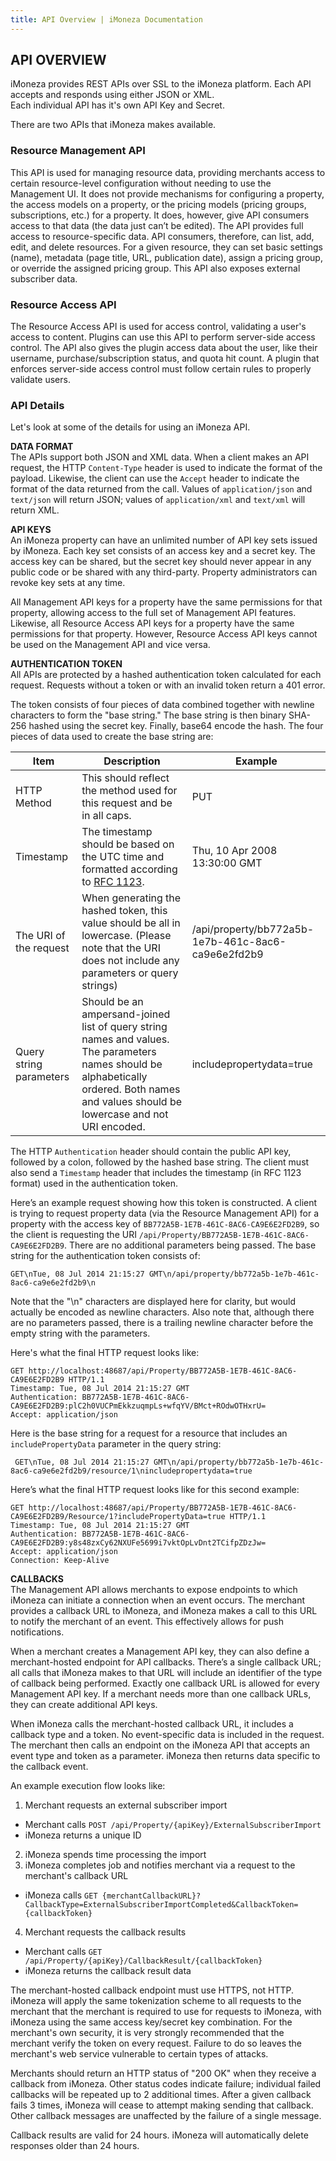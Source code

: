 ```yaml
---
title: API Overview | iMoneza Documentation
---
```

## API OVERVIEW

iMoneza provides REST APIs over SSL to the iMoneza platform.  Each API accepts and responds using either JSON or XML.  
Each individual API has it's own API Key and Secret.

There are two APIs that iMoneza makes available.  

### Resource Management API
This API is used for managing resource data, providing merchants access to certain resource-level configuration without 
needing to use the Management UI. It does not provide mechanisms for configuring a property, the access models on a 
property, or the pricing models (pricing groups, subscriptions, etc.) for a property. It does, however, give API consumers 
access to that data (the data just can’t be edited). The API provides full access to resource-specific data. API consumers, 
therefore, can list, add, edit, and delete resources. For a given resource, they can set basic settings (name), metadata 
(page title, URL, publication date), assign a pricing group, or override the assigned pricing group. This API also 
exposes external subscriber data.

### Resource Access API 
The Resource Access API is used for access control, validating a user's access to content. Plugins can use this API to 
perform server-side access control. The API also gives the plugin access data about the user, like their username, 
purchase/subscription status, and quota hit count. A plugin that enforces server-side access control must follow certain 
rules to properly validate users.  
  
### API Details

Let's look at some of the details for using an iMoneza API.

**DATA FORMAT**  
The APIs support both JSON and XML data. When a client makes an API request, the HTTP `Content-Type` header is used to 
indicate the format of the payload. Likewise, the client can use the `Accept` header to indicate the format of the data 
returned from the call. Values of `application/json` and `text/json` will return JSON; values of `application/xml` and 
`text/xml` will return XML.

**API KEYS**  
An iMoneza property can have an unlimited number of API key sets issued by iMoneza. Each key set consists of an access 
key and a secret key. The access key can be shared, but the secret key should never appear in any public code or be 
shared with any third-party. Property administrators can revoke key sets at any time.

All Management API keys for a property have the same permissions for that property, allowing access to the full set of 
Management API features. Likewise, all Resource Access API keys for a property have the same permissions for that property. 
However, Resource Access API keys cannot be used on the Management API and vice versa.

**AUTHENTICATION TOKEN**  
All APIs are protected by a hashed authentication token calculated for each request. Requests without a token or with an
invalid token return a 401 error.

The token consists of four pieces of data combined together with newline characters to form the "base string." The base 
string is then binary SHA-256 hashed using the secret key.  Finally, base64 encode the hash. The four pieces 
of data used to create the base string are:  

| Item | Description | Example |
| ---- | ----------- | ------- |
| HTTP Method | This should reflect the method used for this request and be in all caps. | PUT |
| Timestamp | The timestamp should be based on the UTC time and formatted according to [RFC 1123](https://tools.ietf.org/html/rfc1123). | Thu, 10 Apr 2008 13:30:00 GMT |
| The URI of the request | When generating the hashed token, this value should be all in lowercase.  (Please note that the URI does not include any parameters or query strings) | /api/property/bb772a5b-1e7b-461c-8ac6-ca9e6e2fd2b9 |
| Query string parameters | Should be an ampersand-joined list of query string names and values.  The parameters names should be alphabetically ordered.  Both names and values should be lowercase and not URI encoded. | includepropertydata=true |

The HTTP `Authentication` header should contain the public API key, followed by a colon, followed by the hashed base string. 
The client must also send a `Timestamp` header that includes the timestamp (in RFC 1123 format) used in the authentication token.

Here’s an example request showing how this token is constructed. A client is trying to request property data 
(via the Resource Management API) for a property with the access key of `BB772A5B-1E7B-461C-8AC6-CA9E6E2FD2B9`, so the 
client is requesting the URI `/api/Property/BB772A5B-1E7B-461C-8AC6-CA9E6E2FD2B9`. There are no additional parameters being passed. 
The base string for the authentication token consists of:   

    GET\nTue, 08 Jul 2014 21:15:27 GMT\n/api/property/bb772a5b-1e7b-461c-8ac6-ca9e6e2fd2b9\n

Note that the "\n" characters are displayed here for clarity, but would actually be encoded as newline characters. 
Also note that, although there are no parameters passed, there is a trailing newline character before the empty string 
with the parameters.

Here's what the final HTTP request looks like:

    GET http://localhost:48687/api/Property/BB772A5B-1E7B-461C-8AC6-CA9E6E2FD2B9 HTTP/1.1
    Timestamp: Tue, 08 Jul 2014 21:15:27 GMT
    Authentication: BB772A5B-1E7B-461C-8AC6-CA9E6E2FD2B9:plC2h0VUCPmEkkzuqmpLs+wfqYV/BMct+ROdwOTHxrU=
    Accept: application/json

Here is the base string for a request for a resource that includes an `includePropertyData` parameter in the query string:  

     GET\nTue, 08 Jul 2014 21:15:27 GMT\n/api/property/bb772a5b-1e7b-461c-8ac6-ca9e6e2fd2b9/resource/1\nincludepropertydata=true

Here’s what the final HTTP request looks like for this second example:

    GET http://localhost:48687/api/Property/BB772A5B-1E7B-461C-8AC6-CA9E6E2FD2B9/Resource/1?includePropertyData=true HTTP/1.1
    Timestamp: Tue, 08 Jul 2014 21:15:27 GMT
    Authentication: BB772A5B-1E7B-461C-8AC6-CA9E6E2FD2B9:y8s48zxCy62NXUFe5699i7vktOpLvDnt2TCifpZDzJw=  
    Accept: application/json
    Connection: Keep-Alive


**CALLBACKS**  
The Management API allows merchants to expose endpoints to which iMoneza can initiate a connection when an event occurs. 
The merchant provides a callback URL to iMoneza, and iMoneza makes a call to this URL to notify the merchant of an event. 
This effectively allows for push notifications.

When a merchant creates a Management API key, they can also define a merchant-hosted endpoint for API callbacks. 
There’s a single callback URL; all calls that iMoneza makes to that URL will include an identifier of the type of callback 
being performed. Exactly one callback URL is allowed for every Management API key. If a merchant needs more than one 
callback URLs, they can create additional API keys.

When iMoneza calls the merchant-hosted callback URL, it includes a callback type and a token. No event-specific data is 
included in the request. The merchant then calls an endpoint on the iMoneza API that accepts an event type and token as 
a parameter. iMoneza then returns data specific to the callback event.

An example execution flow looks like:

1. Merchant requests an external subscriber import
  * Merchant calls `POST /api/Property/{apiKey}/ExternalSubscriberImport`
  * iMoneza returns a unique ID
2. iMoneza spends time processing the import
3. iMoneza completes job and notifies merchant via a request to the merchant's callback URL
  * iMoneza calls `GET {merchantCallbackURL}?CallbackType=ExternalSubscriberImportCompleted&CallbackToken={callbackToken}`
4. Merchant requests the callback results
  * Merchant calls `GET /api/Property/{apiKey}/CallbackResult/{callbackToken}`
  * iMoneza returns the callback result data
  
The merchant-hosted callback endpoint must use HTTPS, not HTTP. iMoneza will apply the same tokenization scheme to all 
requests to the merchant that the merchant is required to use for requests to iMoneza, with iMoneza using the same access
key/secret key combination. For the merchant's own security, it is very strongly recommended that the merchant verify the 
token on every request. Failure to do so leaves the merchant's web service vulnerable to certain types of attacks.

Merchants should return an HTTP status of "200 OK" when they receive a callback from iMoneza. 
Other status codes indicate failure; individual failed callbacks will be repeated up to 2 additional times. 
After a given callback fails 3 times, iMoneza will cease to attempt making sending that callback. 
Other callback messages are unaffected by the failure of a single message.

Callback results are valid for 24 hours. iMoneza will automatically delete responses older than 24 hours.
